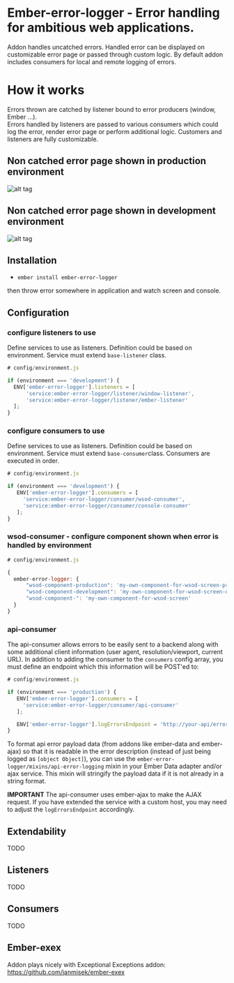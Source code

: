 # Ember-error-logger - Error handling for ambitious web applications.

Addon handles uncatched errors. Handled error can be displayed on customizable error page
or passed through custom logic. By default addon includes consumers for local and remote logging of errors.

# How it works
Errors thrown are catched by listener bound to error producers (window, Ember ...).  
Errors handled by listeners are passed to various consumers which could log the error, render error page or
perform additional logic. Customers and listeners are fully customizable.

## Non catched error page shown in production environment  

![alt tag](https://raw.githubusercontent.com/Gavant/ember-error-logger/master/github/error-prod.png)

## Non catched error page shown in development environment  

![alt tag](https://raw.githubusercontent.com/Gavant/ember-error-logger/master/github/error-dev.png)


## Installation

* `ember install ember-error-logger`

then throw error somewhere in application and watch screen and console.

## Configuration

### configure listeners to use

Define services to use as listeners.
Definition could be based on environment.
Service must extend `base-listener` class.

```javascript
# config/environment.js

if (environment === 'development') {
  ENV['ember-error-logger'].listeners = [
      'service:ember-error-logger/listener/window-listener',
      'service:ember-error-logger/listener/ember-listener'
  ];
}
```

### configure consumers to use

Define services to use as listeners.
Definition could be based on environment.
Service must extend `base-consumer`class.
Consumers are executed in order.

```javascript
# config/environment.js

if (environment === 'development') {
   ENV['ember-error-logger'].consumers = [
     'service:ember-error-logger/consumer/wsod-consumer',
     'service:ember-error-logger/consumer/console-consumer'
   ];
}
```


### wsod-consumer - configure component shown when error is handled by environment

```javascript
# config/environment.js

{
  ember-error-logger: {
      "wsod-component-production": 'my-own-component-for-wsod-screen-production'
      "wsod-component-development": 'my-own-component-for-wsod-screen-development'
      "wsod-component-": 'my-own-component-for-wsod-screen'
  }
}
```

### api-consumer

The api-consumer allows errors to be easily sent to a backend along with some additional client information (user agent, resolution/viewport, current URL). In addition to adding the consumer to the `consumers` config array, you must define an endpoint which this information will be POST'ed to:

```javascript
# config/environment.js

if (environment === 'production') {
   ENV['ember-error-logger'].consumers = [
     'service:ember-error-logger/consumer/api-consumer'
   ];

   ENV['ember-error-logger'].logErrorsEndpoint = 'http://your-api/error-event';
}
```

To format api error payload data (from addons like ember-data and ember-ajax) so that it is readable in the error description (instead of just being logged as `[object Object]`), you can use the `ember-error-logger/mixins/api-error-logging` mixin in your Ember Data adapter and/or ajax service. This mixin will stringify the payload data if it is not already in a string format.

**IMPORTANT** The api-consumer uses ember-ajax to make the AJAX request. If you have extended the service with a custom host, you may need to adjust the `logErrorsEndpoint` accordingly.


## Extendability

TODO

## Listeners

TODO

## Consumers

TODO

## Ember-exex

Addon plays nicely with Exceptional Exceptions addon: https://github.com/janmisek/ember-exex
